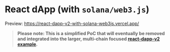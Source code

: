 # React dApp (with `solana/web3.js`)

Preview: https://react-dapp-v2-with-solana-web3js.vercel.app/

> **Please note: This is a simplified PoC that will eventually be removed and integrated into the larger, multi-chain
> focused [react-dapp-v2 example](https://github.com/WalletConnect/web-examples/tree/main/dapps/react-dapp-v2).**
